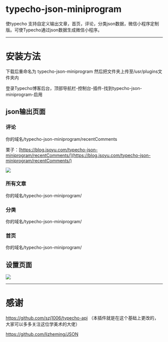 # typecho-json-miniprogram

使typecho 支持自定义输出文章，首页，评论，分类json数据，微信小程序定制版。可使Typecho通过json数据生成微信小程序。

---
# 安装方法

下载后重命名为 typecho-json-miniprogram 然后把文件夹上传至/usr/plugins文件夹内

登录Typecho博客后台，顶部导航栏-控制台-插件-找到typecho-json-miniprogram-启用



## json输出页面

### 评论

你的域名/typecho-json-miniprogram/recentComments

栗子：[https://blog.isoyu.com/typecho-json-miniprogram/recentComments/](https://blog.isoyu.com/typecho-json-miniprogram/recentComments/)

![](https://i.loli.net/2018/03/29/5abce3d8a0195.jpg)

### 所有文章

你的域名/typecho-json-miniprogram/

### 分类

你的域名/typecho-json-miniprogram/

### 首页

你的域名/typecho-json-miniprogram/

## 设置页面

![](https://i.loli.net/2018/03/29/5abce28a0f4f7.jpg)

---

# 感谢

https://github.com/szj1006/typecho-api （本插件就是在这个基础上更改的，大家可以多多关注这位学美术的大佬）

https://github.com/lizheming/JSON
